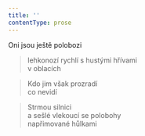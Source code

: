 ```yaml
---
title: ''
contentType: prose
---
```


>   

>   

Oni jsou ještě polobozi

> lehkonozí rychlí s hustými hřívami  
> v oblacích

> Kdo jim však prozradí  
> co nevidí

> Strmou silnici  
> a sešlé vlekoucí se polobohy  
> napřimované hůlkami
